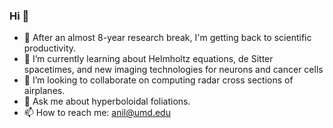 ### Hi 👋

- 🔭 After an almost 8-year research break, I'm getting back to scientific productivity.
- 🌱 I’m currently learning about Helmholtz equations, de Sitter spacetimes, and new imaging technologies for neurons and cancer cells
- 👯 I’m looking to collaborate on computing radar cross sections of airplanes.
- 💬 Ask me about hyperboloidal foliations.
- 📫 How to reach me: anil@umd.edu
